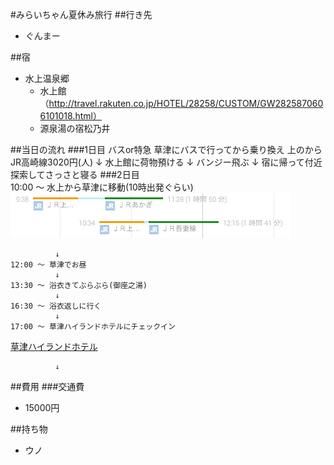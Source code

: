 #みらいちゃん夏休み旅行
##行き先
* ぐんまー

##宿
* 水上温泉郷
	* 水上館（http://travel.rakuten.co.jp/HOTEL/28258/CUSTOM/GW2825870606101018.html）
	* 源泉湯の宿松乃井

##当日の流れ
###1日目
	バスor特急
	草津にバスで行ってから乗り換え
	上のからJR高崎線3020円(人)
		      ↓
	水上館に荷物預ける
		      ↓
	バンジー飛ぶ
		      ↓
	宿に帰って付近探索してさっさと寝る
###2日目		   
	10:00 〜 水上から草津に移動(10時出発ぐらい)
![当日時刻表](images/lineScheduleToKusatsu.png)
				
		      ↓			
	12:00 〜 草津でお昼
		      ↓
	13:30 〜 浴衣きてぶらぶら(御座之湯)	
			  ↓ 
	16:30 〜 浴衣返しに行く
			  ↓ 
	17:00 〜 草津ハイランドホテルにチェックイン
[草津ハイランドホテル](http://highlandhotel.jp/spa.html)
	
			  ↓ 
	
	   
##費用
###交通費
* 15000円

##持ち物
* ウノ